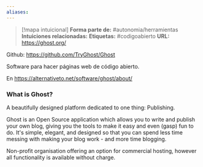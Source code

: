 ```yaml
---
aliases: 
--- 
```

> [!mapa intuicional]
> **Forma parte de:** #autonomia/herramientas 
> **Intuiciones relacionadas:** 
> **Etiquetas:** #codigoabierto
> **URL:** https://ghost.org/

Github: https://github.com/TryGhost/Ghost

Software para hacer páginas web de código abierto.


En https://alternativeto.net/software/ghost/about/
### What is Ghost?

A beautifully designed platform dedicated to one thing: Publishing.

Ghost is an Open Source application which allows you to write and publish your own blog, giving you the tools to make it easy and even (gasp) fun to do. It's simple, elegant, and designed so that you can spend less time messing with making your blog work - and more time blogging.

Non-profit organisation offering an option for commercial hosting, however all functionality is available without charge.
